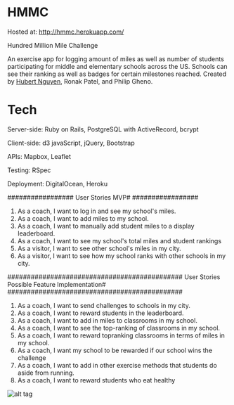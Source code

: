 HMMC
====

Hosted at: <http://hmmc.herokuapp.com/>

Hundred Million Mile Challenge 

An exercise app for logging amount of miles as well as number of students participating for middle and elementary schools across the US. Schools can see their ranking as well as badges for certain milestones reached. Created by <a href="https://recruit.makersquare.com/users/133">Hubert Nguyen</a>, Ronak Patel, and Philip Gheno.  

Tech
====

Server-side: Ruby on Rails, PostgreSQL with ActiveRecord, bcrypt

Client-side: d3 javaScript, jQuery, Bootstrap 

APIs: Mapbox, Leaflet

Testing: RSpec

Deployment: DigitalOcean, Heroku

#################
User Stories MVP#
#################

1. As a coach, I want to log in and see my school's miles.
2. As a coach, I want to add miles to my school.
3. As a coach, I want to manually add student miles to a display leaderboard.
4. As a coach, I want to see my school's total miles and student rankings
5. As a visitor, I want to see other school's miles in my city.
6. As a visitor, I want to see how my school ranks with other schools in my city.


#############################################
User Stories Possible Feature Implementation#
#############################################

1. As a coach, I want to send challenges to schools in my city.
2. As a coach, I want to reward students in the leaderboard.
3. As a coach, I want to add in miles to classrooms in my school.
4. As a coach, I want to see the top-ranking of classrooms in my school.
5. As a coach, I want to reward topranking classrooms in terms of miles in my school.
6. As a coach, I want my school to be rewarded if our school wins the challenge
7. As a coach, I want to add in other exercise methods that students do aside from running.
8. As a coach, I want to reward students who eat healthy

![alt tag](http://s21.postimg.org/vsqioxwg7/entities.png)
